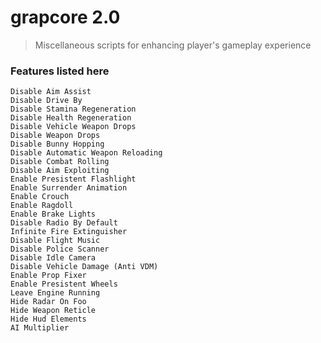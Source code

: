 # grapcore 2.0
> Miscellaneous scripts for enhancing player's gameplay experience

### Features listed here
```
Disable Aim Assist
Disable Drive By
Disable Stamina Regeneration
Disable Health Regeneration
Disable Vehicle Weapon Drops
Disable Weapon Drops
Disable Bunny Hopping
Disable Automatic Weapon Reloading
Disable Combat Rolling
Disable Aim Exploiting
Enable Presistent Flashlight
Enable Surrender Animation
Enable Crouch
Enable Ragdoll
Enable Brake Lights
Disable Radio By Default
Infinite Fire Extinguisher
Disable Flight Music
Disable Police Scanner
Disable Idle Camera
Disable Vehicle Damage (Anti VDM)
Enable Prop Fixer
Enable Presistent Wheels
Leave Engine Running
Hide Radar On Foo
Hide Weapon Reticle
Hide Hud Elements
AI Multiplier
```
